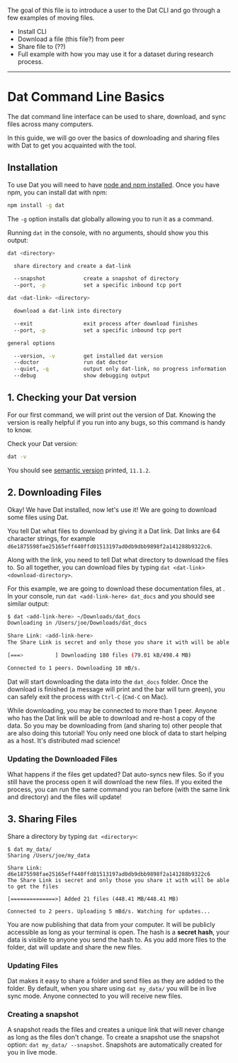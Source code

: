 
The goal of this file is to introduce a user to the Dat CLI and go through a few examples of moving files.

* Install CLI
* Download a file (this file?) from peer
* Share file to (??)
* Full example with how you may use it for a dataset during research process.

---

# Dat Command Line Basics

The dat command line interface can be used to share, download, and sync files across many computers. 

In this guide, we will go over the basics of downloading and sharing files with Dat to get you acquainted with the tool.

## Installation

To use Dat you will need to have [node and npm installed](https://docs.npmjs.com/getting-started/installing-node). Once you have npm, you can install dat with npm:

```bash
npm install -g dat
```

The `-g` option installs dat globally allowing you to run it as a command. 

Running `dat` in the console, with no arguments, should show you this output:

```bash
dat <directory>

  share directory and create a dat-link

  --snapshot            create a snapshot of directory
  --port, -p            set a specific inbound tcp port

dat <dat-link> <directory>

  download a dat-link into directory

  --exit                exit process after download finishes
  --port, -p            set a specific inbound tcp port

general options

  --version, -v         get installed dat version
  --doctor              run dat doctor
  --quiet, -q           output only dat-link, no progress information
  --debug               show debugging output
```

## 1. Checking your Dat version

For our first command, we will print out the version of Dat. Knowing the version is really helpful if you run into any bugs, so this command is handy to know. 

Check your Dat version:

```bash
dat -v
```

You should see [semantic version](http://semver.org/) printed, `11.1.2`.

## 2. Downloading Files

Okay! We have Dat installed, now let's use it! We are going to download some files using Dat. 

You tell Dat what files to download by giving it a Dat link. Dat links are 64 character strings, for example `d6e1875598fae25165eff440ffd01513197ad0db9dbb9898f2a141288b9322c6`. 

Along with the link, you need to tell Dat what directory to download the files to. So all together, you can download files by typing `dat <dat-link> <download-directory>`.

For this example, we are going to download these documentation files, at **<add-link-here>**. In your console, run `dat <add-link-here> dat_docs` and you should see similar output:

```bash
$ dat <add-link-here> ~/Downloads/dat_docs
Downloading in /Users/joe/Downloads/dat_docs

Share Link: <add-link-here>
The Share Link is secret and only those you share it with will be able to get the files

[===>          ] Downloading 180 files (79.01 kB/498.4 MB)

Connected to 1 peers. Downloading 10 mB/s. 
```

Dat will start downloading the data into the `dat_docs` folder. Once the download is finished (a message will print and the bar will turn green), you can safely exit the process with `Ctrl-C` (`Cmd-C` on Mac). 

While downloading, you may be connected to more than 1 peer. Anyone who has the Dat link will be able to download and re-host a copy of the data. So you may be downloading from (and sharing to) other people that are also doing this tutorial! You only need one block of data to start helping as a host. It's distributed mad science!

### Updating the Downloaded Files

What happens if the files get updated? Dat auto-syncs new files. So if you still have the process open it will download the new files. If you exited the process, you can run the same command you ran before (with the same link and directory) and the files will update!

## 3. Sharing Files



Share a directory by typing `dat <directory>`:

```
$ dat my_data/
Sharing /Users/joe/my_data

Share Link: d6e1875598fae25165eff440ffd01513197ad0db9dbb9898f2a141288b9322c6
The Share Link is secret and only those you share it with will be able to get the files

[==============>] Added 21 files (448.41 MB/448.41 MB)

Connected to 2 peers. Uploading 5 mBd/s. Watching for updates...
```

You are now publishing that data from your computer. It will be publicly accessible as long as your terminal is open. The hash is a **secret hash**, your data is visible to anyone you send the hash to. As you add more files to the folder, dat will update and share the new files.


### Updating Files

Dat makes it easy to share a folder and send files as they are added to the folder. By default, when you share using `dat my_data/` you will be in live sync mode. Anyone connected to you will receive new files.

### Creating a snapshot

A snapshot reads the files and creates a unique link that will never change as long as the files don't change. To create a snapshot use the snapshot option: `dat my_data/ --snapshot`. Snapshots are automatically created for you in live mode.
